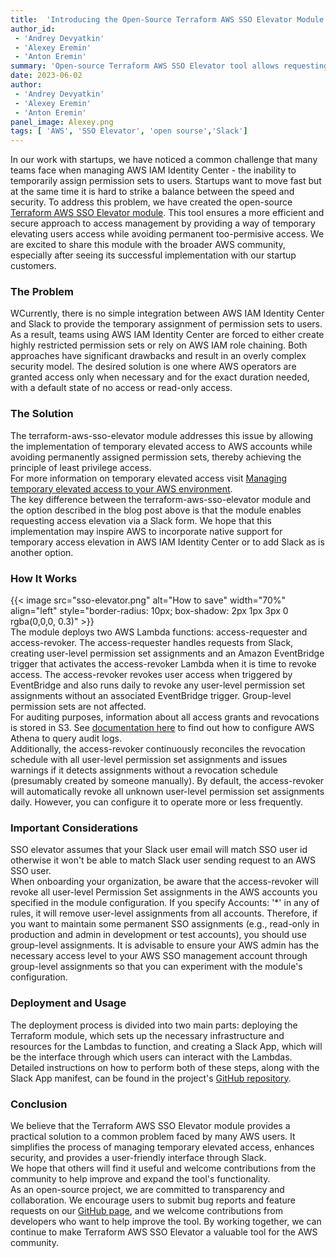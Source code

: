 ```yaml
---
title:  'Introducing the Open-Source Terraform AWS SSO Elevator Module with Slack Integration'
author_id: 
 - 'Andrey Devyatkin'
 - 'Alexey Eremin'
 - 'Anton Eremin' 
summary: 'Open-source Terraform AWS SSO Elevator tool allows requesting and granting temporary elevated access for AWS SSO through a Slack request/approval workflow.'
date: 2023-06-02
author: 
 - 'Andrey Devyatkin'
 - 'Alexey Eremin'
 - 'Anton Eremin' 
panel_image: Alexey.png
tags: [ 'AWS', 'SSO Elevator', 'open sourse','Slack']
---
```

In our work with startups, we have noticed a common challenge that many teams face when managing AWS IAM Identity Center - the inability to temporarily assign permission sets to users. Startups want to move fast but at the same time it is hard to strike a balance between the speed and security. To address this problem, we have created the open-source [Terraform AWS SSO Elevator module](https://github.com/fivexl/terraform-aws-sso-elevator). This tool ensures a more efficient and secure approach to access management by providing a way of temporary elevating users access while avoiding permanent too-permisive access. We are excited to share this module with the broader AWS community, especially after seeing its successful implementation with our startup customers.

### The Problem
WCurrently, there is no simple integration between AWS IAM Identity Center and Slack to provide the temporary assignment of permission sets to users.
As a result, teams using AWS IAM Identity Center are forced to either create highly restricted permission sets or rely on AWS IAM role chaining. Both approaches have significant drawbacks and result in an overly complex security model. The desired solution is one where AWS operators are granted access only when necessary and for the exact duration needed, with a default state of no access or read-only access.

### The Solution
The terraform-aws-sso-elevator module addresses this issue by allowing the implementation of temporary elevated access to AWS accounts while avoiding permanently assigned permission sets, thereby achieving the principle of least privilege access.  
For more information on temporary elevated access visit [Managing temporary elevated access to your AWS environment](https://aws.amazon.com/blogs/security/managing-temporary-elevated-access-to-your-aws-environment/).  
The key difference between the terraform-aws-sso-elevator module and the option described in the blog post above is that the module enables requesting access elevation via a Slack form. We hope that this implementation may inspire AWS to incorporate native support for temporary access elevation in AWS IAM Identity Center or to add Slack as is another option.

### How It Works 
{{< image src="sso-elevator.png" alt="How to save" width="70%" align="left" style="border-radius: 10px; box-shadow: 2px 1px 3px 0 rgba(0,0,0, 0.3)" >}}  
The module deploys two AWS Lambda functions: access-requester and access-revoker. The access-requester handles requests from Slack, creating user-level permission set assignments and an Amazon EventBridge trigger that activates the access-revoker Lambda when it is time to revoke access. The access-revoker revokes user access when triggered by EventBridge and also runs daily to revoke any user-level permission set assignments without an associated EventBridge trigger. Group-level permission sets are not affected.  
For auditing purposes, information about all access grants and revocations is stored in S3. See [documentation here](https://github.com/fivexl/terraform-aws-sso-elevator/tree/main/athena_query) to find out how to configure AWS Athena to query audit logs.  
Additionally, the access-revoker continuously reconciles the revocation schedule with all user-level permission set assignments and issues warnings if it detects assignments without a revocation schedule (presumably created by someone manually). By default, the access-revoker will automatically revoke all unknown user-level permission set assignments daily. However, you can configure it to operate more or less frequently.

### Important Considerations 
SSO elevator assumes that your Slack user email will match SSO user id otherwise it won't be able to match Slack user sending request to an AWS SSO user.  
When onboarding your organization, be aware that the access-revoker will revoke all user-level Permission Set assignments in the AWS accounts you specified in the module configuration. If you specify Accounts: '*' in any of rules, it will remove user-level assignments from all accounts. Therefore, if you want to maintain some permanent SSO assignments (e.g., read-only in production and admin in development or test accounts), you should use group-level assignments. It is advisable to ensure your AWS admin has the necessary access level to your AWS SSO management account through group-level assignments so that you can experiment with the module's configuration.

### Deployment and Usage 
The deployment process is divided into two main parts: deploying the Terraform module, which sets up the necessary infrastructure and resources for the Lambdas to function, and creating a Slack App, which will be the interface through which users can interact with the Lambdas. Detailed instructions on how to perform both of these steps, along with the Slack App manifest, can be found in the project's [GitHub repository](https://github.com/fivexl/terraform-aws-sso-elevator).

### Conclusion
We believe that the Terraform AWS SSO Elevator module provides a practical solution to a common problem faced by many AWS users. It simplifies the process of managing temporary elevated access, enhances security, and provides a user-friendly interface through Slack.  
We hope that others will find it useful and welcome contributions from the community to help improve and expand the tool's functionality.  
As an open-source project, we are committed to transparency and collaboration. We encourage users to submit bug reports and feature requests on our [GitHub page](https://github.com/fivexl/terraform-aws-sso-elevator), and we welcome contributions from developers who want to help improve the tool. By working together, we can continue to make Terraform AWS SSO Elevator a valuable tool for the AWS community. 